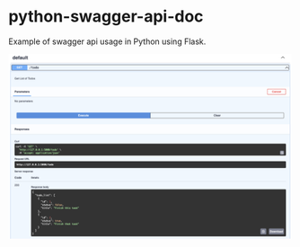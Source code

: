 # python-swagger-api-doc

Example of swagger api usage in Python using Flask. 

![Alt text](image/output.png?raw=true "swagger_output")
